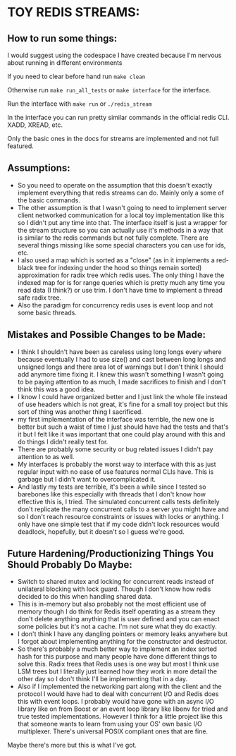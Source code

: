# TOY REDIS STREAMS:

## How to run some things:

I would suggest using the codespace I have created because I'm nervous about running in different environments

If you need to clear before hand run
`make clean`

Otherwise run `make run_all_tests` or `make interface` for the interface.

Run the interface with `make run` or `./redis_stream`

In the interface you can run pretty similar commands in the official redis CLI. XADD, XREAD, etc.

Only the basic ones in the docs for streams are implemented and not full featured.

## Assumptions:

- So you need to operate on the assumption that this doesn't exactly implement everything that redis streams can do. Mainly only a some of the basic commands.
- The other assumption is that I wasn't going to need to implement server client networked communication for a local toy implementation like this so I didn't put any time into that. The interface itself is just a wrapper for the stream structure so you can actually use it's methods in a way that is similar to the redis commands but not fully complete. There are several things missing like some special characters you can use for ids, etc.
- I also used a map which is sorted as a "close" (as in it implements a red-black tree for indexing under the hood so things remain sorted) approximation for radix tree which redis uses. The only thing I have the indexed map for is for range queries which is pretty much any time you read data (I think?) or use trim. I don't have time to implement a thread safe radix tree.
- Also the paradigm for concurrency redis uses is event loop and not some basic threads.

## Mistakes and Possible Changes to be Made:

- I think I shouldn't have been as careless using long longs every where because eventually I had to use size() and cast between long longs and unsigned longs and there area lot of warnings but I don't think I should add anymore time fixing it. I knew this wasn't something I wasn't going to be paying attention to as much, I made sacrifices to finish and I don't think this was a good idea.
- I know I could have organized better and I just link the whole file instead of use headers which is not great, it's fine for a small toy project but this sort of thing was another thing I sacrificed.
- my first implementation of the interface was terrible, the new one is better but such a waist of time I just should have had the tests and that's it but I felt like it was important that one could play around with this and do things I didn't really test for.
- There are probably some security or bug related issues I didn't pay attention to as well.
- My interfaces is probably the worst way to interface with this as just regular input with no ease of use features normal CLIs have. This is garbage but I didn't want to overcomplicated it.
- And lastly my tests are terrible, it's been a while since I tested so barebones like this especially with threads that I don't know how effective this is, I tried. The simulated concurrent calls tests definitely don't replicate the many concurrent calls to a server you might have and so I don't reach resource constraints or issues with locks or anything. I only have one simple test that if my code didn't lock resources would deadlock, hopefully, but it doesn't so I guess we're good.

## Future Hardening/Productionizing Things You Should Probably Do Maybe:

- Switch to shared mutex and locking for concurrent reads instead of unilateral blocking with lock guard. Though I don't know how redis decided to do this when handling shared data.
- This is in-memory but also probably not the most efficient use of memory though I do think for Redis itself operating as a stream they don't delete anything anything that is user defined and you can enact some policies but it's not a cache. I'm not sure what they do exactly.
- I don't think I have any dangling pointers or memory leaks anywhere but I forgot about implementing anything for the constructor and destructor.
- So there's probably a much better way to implement an index sorted hash for this purpose and many people have done different things to solve this. Radix trees that Redis uses is one way but most I think use LSM trees but I literally just learned how they work in more detail the other day so I don't think I'll be implementing that in a day.
- Also if I implemented the networking part along with the client and the protocol I would have had to deal with concurrent I/O and Redis does this with event loops. I probably would have gone with an async I/O library like on from Boost or an event loop library like libenv for tried and true tested implementations. However I think for a little project like this that someone wants to learn from using your OS' own basic I/O multiplexer. There's universal POSIX compliant ones that are fine.

Maybe there's more but this is what I've got.
